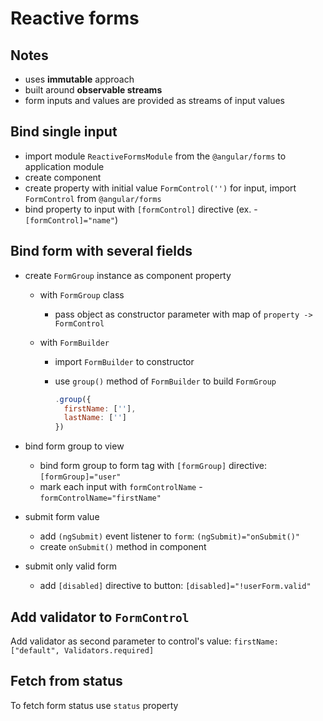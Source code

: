 # Reactive forms

## Notes

- uses **immutable** approach
- built around **observable streams**
- form inputs and values are provided as streams of input values

## Bind single input

- import module `ReactiveFormsModule` from the `@angular/forms` to application module
- create component
- create property with initial value `FormControl('')` for input, import `FormControl` from `@angular/forms`
- bind property to input with `[formControl]` directive (ex. - `[formControl]="name"`)

## Bind form with several fields

- create `FormGroup` instance as component property
  
  - with `FormGroup` class
    
    - pass object as constructor parameter with map of `property -> FormControl`
    
  - with `FormBuilder`
  
    - import `FormBuilder` to constructor
  
    - use `group()` method of `FormBuilder` to build `FormGroup`
  
      ```javascript
      .group({
      	firstName: [''],
        lastName: ['']
      })
      ```
  
- bind form group to view
  - bind form group to form tag with `[formGroup]` directive: `[formGroup]="user"`
  - mark each input with `formControlName` - `formControlName="firstName"`
  
- submit form value
  - add `(ngSubmit)` event listener to `form`: `(ngSubmit)="onSubmit()"`
  - create `onSubmit()` method in component
  
- submit only valid form

  - add `[disabled]` directive to button: `[disabled]="!userForm.valid"`

## Add validator to `FormControl`

Add validator as second parameter to control's value: `firstName: ["default", Validators.required]`

## Fetch from status

To fetch form status use `status` property